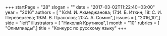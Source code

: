 +++
startPage = "28"
slogan = ""
date = "2017-03-02T11:22:40+03:00"
year = "2016"
authors = [ "16:М. И. Ахмеджанова; 17:И. Б. Иткин; 18: С. И. Переверзева; 19:М. В. Прасолов; 20:А. А. Сомин",]
issues = [ "2016_10",]
side = "left"
illustrators = [ "Николай Крутиков",]
month = "10"
rubrics = [ "Олимпиады",]
title = "Конкурс по русскому языку"
+++
